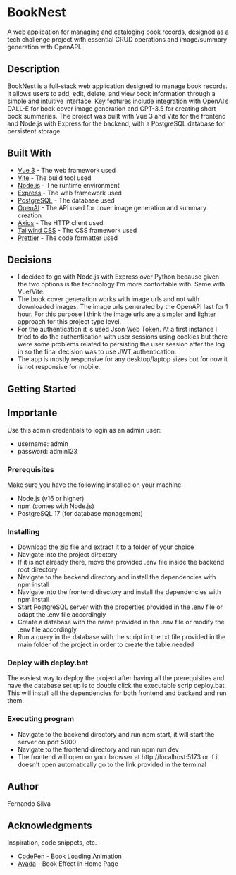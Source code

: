 # BookNest

A web application for managing and cataloging book records, designed as a tech challenge project with essential CRUD operations and image/summary generation with OpenAPI.

## Description

BookNest is a full-stack web application designed to manage book records. It allows users to add, edit, delete, and view book information through a simple and intuitive interface. Key features include integration with OpenAI’s DALL-E for book cover image generation and GPT-3.5 for creating short book summaries. The project was built with Vue 3 and Vite for the frontend and Node.js with Express for the backend, with a PostgreSQL database for persistent storage

## Built With

- [Vue 3](https://vuejs.org/) - The web framework used
- [Vite](https://vitejs.dev/) - The build tool used
- [Node.js](https://nodejs.org/) - The runtime environment
- [Express](https://expressjs.com/) - The web framework used
- [PostgreSQL](https://www.postgresql.org/) - The database used
- [OpenAI](https://openai.com/) - The API used for cover image generation and summary creation
- [Axios](https://axios-http.com/) - The HTTP client used
- [Tailwind CSS](https://tailwindcss.com/) - The CSS framework used
- [Prettier](https://prettier.io/) - The code formatter used


## Decisions

- I decided to go with Node.js with Express over Python because given the two options is the technology I'm more confortable with. Same with Vue/Vite.
- The book cover generation works with image urls and not with downloaded images. The image urls generated by the OpenAPI last for 1 hour. For this purpose I think the image urls are a simpler and lighter approach for this project type level.
- For the authentication it is used Json Web Token. At a first instance I tried to do the authentication with user sessions using cookies but there were some problems related to persisting the user session after the log in so the final decision was to use JWT authentication.
- The app is mostly responsive for any desktop/laptop sizes but for now it is not responsive for mobile.

## Getting Started

## Importante

Use this admin credentials to login as an admin user:

- username: admin
- password: admin123

### Prerequisites

Make sure you have the following installed on your machine:

- Node.js (v16 or higher)
- npm (comes with Node.js)
- PostgreSQL 17 (for database management)

### Installing

- Download the zip file and extract it to a folder of your choice
- Navigate into the project directory
- If it is not already there, move the provided .env file inside the backend root directory
- Navigate to the backend directory and install the dependencies with npm install
- Navigate into the frontend directory and install the dependencies with npm install
- Start PostgreSQL server with the properties provided in the .env file or adapt the .env file accordingly
- Create a database with the name provided in the .env file or modify the .env file accordingly
- Run a query in the database with the script in the txt file provided in the main folder of the project in order to create the table needed

### Deploy with deploy.bat

The easiest way to deploy the project after having all the prerequisites and have the database set up is to double click the executable scrip deploy.bat. This will install all the dependencies for both frontend and backend and run them.

### Executing program

- Navigate to the backend directory and run npm start, it will start the server on port 5000
- Navigate to the frontend directory and run npm run dev
- The frontend will open on your browser at http://localhost:5173 or if it doesn't open automatically go to the link provided in the terminal


## Author

Fernando Silva

## Acknowledgments

Inspiration, code snippets, etc.

- [CodePen](https://codepen.io/podenemus/pen/eJqwBL) - Book Loading Animation
- [Avada](https://blog.avada.io/css/book-effects) - Book Effect in Home Page
